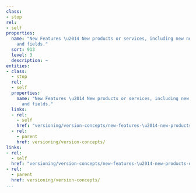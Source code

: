 ```yaml
---
class:
- stop
rel:
- self
properties:
  name: "New Features \u2014 New products or services, including new nodes, edges,
    and fields."
  sort: 913
  level: 3
  description: ~
entities:
- class:
  - stop
  rel:
  - self
  properties:
    name: "New Features \u2014 New products or services, including new nodes, edges,
      and fields."
  links:
  - rel:
    - self
    href: "versioning/version-concepts/new-features-\u2014-new-products-or-services,-including-new-nodes,-edges,-and-fields..md"
  - rel:
    - parent
    href: versioning/version-concepts/
links:
- rel:
  - self
  href: "versioning/version-concepts/new-features-\u2014-new-products-or-services,-including-new-nodes,-edges,-and-fields..md"
- rel:
  - parent
  href: versioning/version-concepts/
...
```

